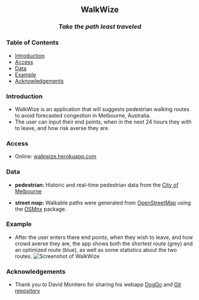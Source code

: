 <h2 align="center">WalkWize</h2>
<h3 align="center"><em>Take the path least traveled</em></h3>



### Table of Contents
- [Introduction](#introduction)
- [Access](#access)
- [Data](#data)
- [Example](#example)
- [Acknowledgements](#acknowledgements)


### Introduction
- WalkWize is an application that will suggests pedestrian walking routes to avoid forecasted congestion in Melbourne, Australia.
- The user can input their end points, when in the next 24 hours they with to leave, and how risk averse they are.

### Access
- Online: [walkwize.herokuapp.com](walkwize.herokuapp.com/)


### Data
- __pedestrian:__
Historic and real-time pedestrian data from the [City of Melbourne](http://www.pedestrian.melbourne.vic.gov.au/)

- __street map:__ Walkable paths were generated from [OpenStreetMap](https://www.openstreetmap.org/) using the [OSMnx](https://osmnx.readthedocs.io/) package.


### Example
- After the user enters there end points, when they wish to leave, and how crowd averse they are, the app shows both the shortest route (grey) and an optimized route (blue), as well as some statistics about the two routes.
![Screenshot of WalkWize](https://github.com/ev510/walkwize/blob/master/images/screenshot.png)

### Acknowledgements

- Thank you to David Montiero for sharing his webapp [DogGo](https://dm-doggo.herokuapp.com) and [Git repository](https://github.com/davemonteiro/DogGo)
